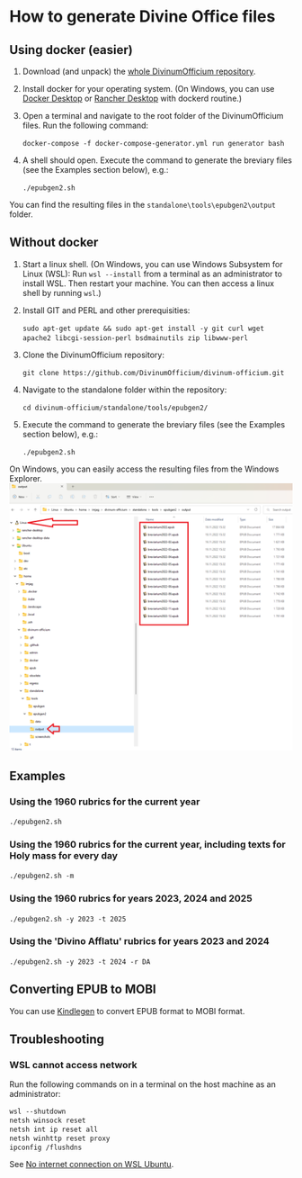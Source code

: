 
How to generate Divine Office files
===================================

Using docker (easier)
---------------------

1. Download (and unpack) the [whole DivinumOfficium repository](https://github.com/DivinumOfficium/divinum-officium/archive/refs/heads/master.zip).
2. Install docker for your operating system. (On Windows, you can use [Docker Desktop](https://www.docker.com/products/docker-desktop/) or [Rancher Desktop](https://rancherdesktop.io/) with dockerd routine.)
3. Open a terminal and navigate to the root folder of the DivinumOfficium files. Run the following command:  

   `docker-compose -f docker-compose-generator.yml run generator bash`
4. A shell should open. Execute the command to generate the breviary files (see the Examples section below), e.g.:

   `./epubgen2.sh`

You can find the resulting files in the `standalone\tools\epubgen2\output` folder.

Without docker
--------------

1. Start a linux shell.
   (On Windows, you can use Windows Subsystem for Linux (WSL):
   Run `wsl --install` from a terminal as an administrator to install WSL.
   Then restart your machine.
   You can then access a linux shell by running `wsl`.)

2. Install GIT and PERL and other prerequisities:

   `sudo apt-get update && sudo apt-get install -y git curl wget apache2 libcgi-session-perl bsdmainutils zip libwww-perl`
3. Clone the DivinumOfficium repository:

   `git clone https://github.com/DivinumOfficium/divinum-officium.git`
4. Navigate to the standalone folder within the repository:

   `cd divinum-officium/standalone/tools/epubgen2/`
5. Execute the command to generate the breviary files (see the Examples section below), e.g.:

   `./epubgen2.sh`

On Windows, you can easily access the resulting files from the Windows Explorer.
![Just click the 'Linux' on the left side of the file explorer and navigate to the standalone folder.](screenshots/how_to_access_WSL_results_highlighted.png "How to access resulting files when using WSL")

Examples
--------

### Using the 1960 rubrics for the current year

 `./epubgen2.sh`

### Using the 1960 rubrics for the current year, including texts for Holy mass for every day

 `./epubgen2.sh -m`

### Using the 1960 rubrics for years 2023, 2024 and 2025

 `./epubgen2.sh -y 2023 -t 2025`

### Using the 'Divino Afflatu' rubrics for years 2023 and 2024

 `./epubgen2.sh -y 2023 -t 2024 -r DA`

Converting EPUB to MOBI
----------------

You can use [Kindlegen](https://archive.org/details/kindlegen2.9) to convert EPUB format to MOBI format.

Troubleshooting
----------------

### WSL cannot access network

Run the following commands on in a terminal on the host machine as an administrator:

 ```pwsh
 wsl --shutdown
 netsh winsock reset
 netsh int ip reset all
 netsh winhttp reset proxy
 ipconfig /flushdns
```

See [No internet connection on WSL Ubuntu](https://stackoverflow.com/questions/62314789/no-internet-connection-on-wsl-ubuntu-windows-subsystem-for-linux).
